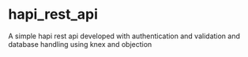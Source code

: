 # hapi_rest_api
A  simple hapi rest api developed with authentication and validation and database handling using knex and objection

